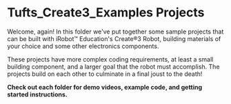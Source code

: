# Tufts_Create3_Examples Projects

Welcome, again! In this folder we've put together some sample projects that can be built with iRobot™ Education's Create®3 Robot, building materials of your choice 
and some other electronics components. 

These projects have more complex coding requirements, at least a small building component, and a larger goal that the robot must accomplish. The projects
build on each other to culminate in a final joust to the death!

**Check out each folder for demo videos, example code, and getting started instructions.** 

